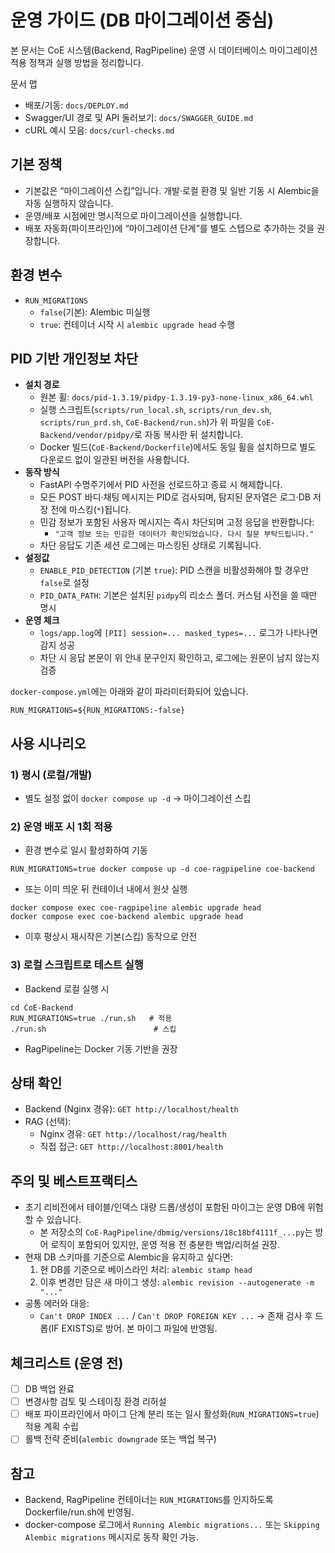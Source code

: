# 운영 가이드 (DB 마이그레이션 중심)

본 문서는 CoE 시스템(Backend, RagPipeline) 운영 시 데이터베이스 마이그레이션 적용 정책과 실행 방법을 정리합니다.

문서 맵
- 배포/기동: `docs/DEPLOY.md`
- Swagger/UI 경로 및 API 둘러보기: `docs/SWAGGER_GUIDE.md`
- cURL 예시 모음: `docs/curl-checks.md`

## 기본 정책
- 기본값은 “마이그레이션 스킵”입니다. 개발·로컬 환경 및 일반 기동 시 Alembic을 자동 실행하지 않습니다.
- 운영/배포 시점에만 명시적으로 마이그레이션을 실행합니다.
- 배포 자동화(파이프라인)에 “마이그레이션 단계”를 별도 스텝으로 추가하는 것을 권장합니다.

## 환경 변수
- `RUN_MIGRATIONS`
  - `false`(기본): Alembic 미실행
  - `true`: 컨테이너 시작 시 `alembic upgrade head` 수행

## PID 기반 개인정보 차단
- **설치 경로**
  - 원본 휠: `docs/pid-1.3.19/pidpy-1.3.19-py3-none-linux_x86_64.whl`
  - 실행 스크립트(`scripts/run_local.sh`, `scripts/run_dev.sh`, `scripts/run_prd.sh`, `CoE-Backend/run.sh`)가 위 파일을 `CoE-Backend/vendor/pidpy/`로 자동 복사한 뒤 설치합니다.
  - Docker 빌드(`CoE-Backend/Dockerfile`)에서도 동일 휠을 설치하므로 별도 다운로드 없이 일관된 버전을 사용합니다.
- **동작 방식**
  - FastAPI 수명주기에서 PID 사전을 선로드하고 종료 시 해제합니다.
  - 모든 POST 바디·채팅 메시지는 PID로 검사되며, 탐지된 문자열은 로그·DB 저장 전에 마스킹(`*`)됩니다.
  - 민감 정보가 포함된 사용자 메시지는 즉시 차단되며 고정 응답을 반환합니다:
    - `"고객 정보 또는 민감한 데이터가 확인되었습니다. 다시 질문 부탁드립니다."`
  - 차단 응답도 기존 세션 로그에는 마스킹된 상태로 기록됩니다.
- **설정값**
  - `ENABLE_PID_DETECTION` (기본 `true`): PID 스캔을 비활성화해야 할 경우만 `false`로 설정
  - `PID_DATA_PATH`: 기본은 설치된 `pidpy`의 리소스 폴더. 커스텀 사전을 쓸 때만 명시
- **운영 체크**
  - `logs/app.log`에 `[PII] session=... masked_types=...` 로그가 나타나면 감지 성공
  - 차단 시 응답 본문이 위 안내 문구인지 확인하고, 로그에는 원문이 남지 않는지 검증

`docker-compose.yml`에는 아래와 같이 파라미터화되어 있습니다.

```
RUN_MIGRATIONS=${RUN_MIGRATIONS:-false}
```

## 사용 시나리오

### 1) 평시 (로컬/개발)
- 별도 설정 없이 `docker compose up -d` → 마이그레이션 스킵

### 2) 운영 배포 시 1회 적용
- 환경 변수로 일시 활성화하여 기동
```
RUN_MIGRATIONS=true docker compose up -d coe-ragpipeline coe-backend
```
- 또는 이미 띄운 뒤 컨테이너 내에서 원샷 실행
```
docker compose exec coe-ragpipeline alembic upgrade head
docker compose exec coe-backend alembic upgrade head
```
- 이후 평상시 재시작은 기본(스킵) 동작으로 안전

### 3) 로컬 스크립트로 테스트 실행
- Backend 로컬 실행 시
```
cd CoE-Backend
RUN_MIGRATIONS=true ./run.sh   # 적용
./run.sh                        # 스킵
```
- RagPipeline는 Docker 기동 기반을 권장

## 상태 확인
- Backend (Nginx 경유): `GET http://localhost/health`
- RAG (선택):
  - Nginx 경유: `GET http://localhost/rag/health`
  - 직접 접근: `GET http://localhost:8001/health`

## 주의 및 베스트프랙티스
- 초기 리비전에서 테이블/인덱스 대량 드롭/생성이 포함된 마이그는 운영 DB에 위험할 수 있습니다.
  - 본 저장소의 `CoE-RagPipeline/dbmig/versions/18c18bf4111f_...py`는 방어 로직이 포함되어 있지만, 운영 적용 전 충분한 백업/리허설 권장.
- 현재 DB 스키마를 기준으로 Alembic을 유지하고 싶다면:
  1) 현 DB를 기준으로 베이스라인 처리: `alembic stamp head`
  2) 이후 변경만 담은 새 마이그 생성: `alembic revision --autogenerate -m "..."`
- 공통 에러와 대응:
  - `Can't DROP INDEX ...` / `Can't DROP FOREIGN KEY ...` → 존재 검사 후 드롭(IF EXISTS)로 방어. 본 마이그 파일에 반영됨.

## 체크리스트 (운영 전)
- [ ] DB 백업 완료
- [ ] 변경사항 검토 및 스테이징 환경 리허설
- [ ] 배포 파이프라인에서 마이그 단계 분리 또는 일시 활성화(`RUN_MIGRATIONS=true`) 적용 계획 수립
- [ ] 롤백 전략 준비(`alembic downgrade` 또는 백업 복구)

## 참고
- Backend, RagPipeline 컨테이너는 `RUN_MIGRATIONS`를 인지하도록 Dockerfile/run.sh에 반영됨.
- docker-compose 로그에서 `Running Alembic migrations...` 또는 `Skipping Alembic migrations` 메시지로 동작 확인 가능.
